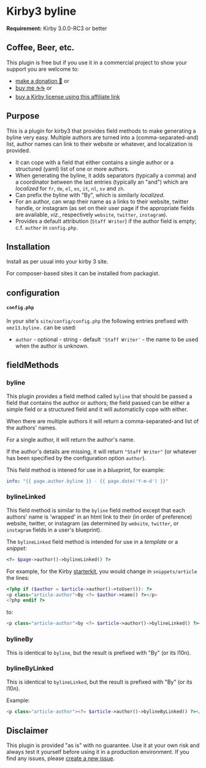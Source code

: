 # Kirby3 byline

**Requirement:** Kirby 3.0.0-RC3 or better

## Coffee, Beer, etc.

This plugin is free but if you use it in a commercial project to show your support you are welcome to:
- [make a donation 🍻](https://www.paypal.me/omz13/10) or
- [buy me ☕☕](https://buymeacoff.ee/omz13) or
- [buy a Kirby license using this affiliate link](https://a.paddle.com/v2/click/1129/36191?link=1170)

## Purpose

This is a plugin for kirby3 that provides field methods to make generating a byline very easy. Multiple authors are turned into a (comma-separated-and) list, author names can link to their website or whatever, and localization is provided.

- It can cope with a field that either contains a single author or a structured (yaml) list of one or more authors.
- When generating the byline, it adds separators (typically a comma) and a coordinator between the last entries (typically an "and") which are _localized_  for `fr`, `de`, `el`, `es`, `it`, `nl`, `sv` and `zh`.
- Can prefix the byline with "By", which is similarly _localized_.
- For an author, can wrap their name as a links to their website, twitter handle, or instagram (as set on their user page if the appropriate fields are available, _viz._, respectively `website`, `twitter`, `instagram`).
- Provides a default attribution (`Staff Writer`) if the author field is empty; c.f. `author` in `config.php`.

## Installation

Install as per usual into your kirby 3 site.

For composer-based sites it can be installed from packagist.

## configuration

#### `config.php`

In your site's `site/config/config.php` the following entries prefixed with `omz13.byline.` can be used:

- `author` - optional - string - default `'Staff Writer'` - the name to be used when the author is unknown.

## fieldMethods

### byline

This plugin provides a field method called `byline` that should be passed a field that contains the author or authors; the field passed can be either a simple field or a structured field and it will automaticlly cope with either.

When there are multiple authors it will return a comma-separated-and list of the authors' names.

For a single author, it will return the author's name.

If the author's details are missing, it will return `"Staff Writer"` (or whatever has been specified by the configuration option `author`).

This field method is intened for use in a _blueprint_, for example:

```yaml
info: "{{ page.author.byline }} - {{ page.date('Y-m-d') }}"
```

### bylineLinked

This field method is similar to the `byline` field method except that each authors' name is 'wrapped' in an html link to their (in order of preference) website, twitter, or instagram (as determined by `website`, `twitter`, or `instagram` fields in a user's blueprint).

The `bylineLinked` field method is intended for use in a _template_ or a _snippet_:

```php
<?= $page->author()->bylineLinked() ?>
```

For example, for the Kirby [starterkit](https://github.com/k-next/starterkit), you would change in `snippets/article` the lines:

```php
<?php if ($author = $article->author()->toUser()): ?>
<p class="article-author">By <?= $author->name() ?></p>
<?php endif ?>
```

to:

```php
<p class="article-author">by <?= $article->author()->bylineLinked() ?></p>
```

### bylineBy

This is identical to `byline`, but the result is prefixed with "By" (or its l10n).

### bylineByLinked

This is identical to `bylineLinked`, but the result is prefixed with "By" (or its l10n).

Example:

```php
<p class="article-author"><?= $article->author()->bylineByLinked() ?></p>
```

## Disclaimer

This plugin is provided "as is" with no guarantee. Use it at your own risk and always test it yourself before using it in a production environment. If you find any issues, please [create a new issue](https://github.com/omz13/kirby3-feeds/issues/new).

